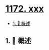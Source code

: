 # [1172. xxx](https://github.com/Tdahuyou/TNotes.leetcode/tree/main/notes/1172.%20xxx)

<!-- region:toc -->

- [1. 📝 概述](#1--概述)

<!-- endregion:toc -->

## 1. 📝 概述
